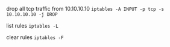 
drop all tcp traffic from 10.10.10.10
`iptables -A INPUT -p tcp -s 10.10.10.10 -j DROP`

list rules
`iptables -L`

clear rules
`iptables -F`